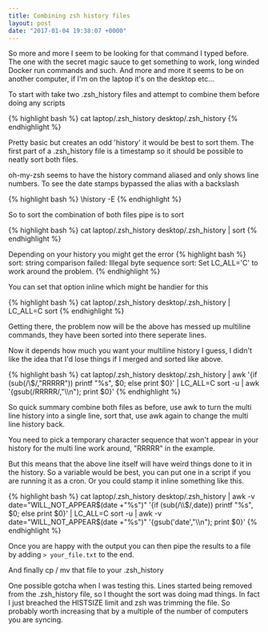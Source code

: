 ```yaml
---
title: Combining zsh history files
layout: post
date: "2017-01-04 19:38:07 +0000"
---
```

So more and more I seem to be looking for that command I typed before. The one with the secret magic sauce to get something to work, long winded Docker run commands and such. And more and more it seems to be on another computer, if I'm on the laptop it's on the desktop etc...

To start with take two .zsh_history files and attempt to combine them before doing any scripts

{% highlight bash %}
cat laptop/.zsh_history desktop/.zsh_history
{% endhighlight %}

Pretty basic but creates an odd 'history' it would be best to sort them. The first part of a .zsh_history file is a timestamp so it should be possible to neatly sort both files.

oh-my-zsh seems to have the history command aliased and only shows line numbers.  To see the date stamps bypassed the alias with a backslash

{% highlight bash %}
\history -E
{% endhighlight %}

So to sort the combination of both files pipe is to sort

{% highlight bash %}
cat laptop/.zsh_history desktop/.zsh_history | sort
{% endhighlight %}

Depending on your history you might get the error
{% highlight bash %}
sort: string comparison failed: Illegal byte sequence
sort: Set LC_ALL='C' to work around the problem.
{% endhighlight %}

You can set that option inline which might be handier for this

{% highlight bash %}
cat laptop/.zsh_history desktop/.zsh_history | LC_ALL=C sort
{% endhighlight %}

Getting there, the problem now will be the above has messed up multiline commands, they have been sorted into there seperate lines.

Now it depends how much you want your multiline history I guess, I didn't like the idea that I'd lose things if I merged and sorted like above.

{% highlight bash %}
cat laptop/.zsh_history desktop/.zsh_history | awk '{if (sub(/\\$/,"RRRRR")) printf "%s", $0; else print $0}' | LC_ALL=C sort -u | awk '{gsub(/RRRRR/,"\\\n"); print $0}'
{% endhighlight %}

So quick summary combine both files as before, use awk to turn the multi line history into a single line, sort that, use awk again to change the multi line history back.

You need to pick a temporary character sequence that won't appear in your history for the multi line work around, "RRRRR" in the example.

But this means that the above line itself will have weird things done to it in the history. So a variable would be best, you can put one in a script if you are running it as a cron.  Or you could stamp it inline something like this.

{% highlight bash %}
cat laptop/.zsh_history desktop/.zsh_history | awk -v date="WILL_NOT_APPEAR$(date +"%s")" '{if (sub(/\\$/,date)) printf "%s", $0; else print $0}' | LC_ALL=C sort -u | awk -v date="WILL_NOT_APPEAR$(date +"%s")" '{gsub('date',"\\\n"); print $0}'
{% endhighlight %}

Once you are happy with the output you can then pipe the results to a file by adding `> your_file.txt` to the end.

And finally cp / mv that file to your .zsh_history

One possible gotcha when I was testing this. Lines started being removed from the .zsh_history file, so I thought the sort was doing mad things.  In fact I just breached the HISTSIZE limit and zsh was trimming the file. So probably worth increasing that by a multiple of the number of computers you are syncing.
